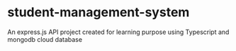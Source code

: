# student-management-system
An express.js API project created for learning purpose using Typescript and mongodb cloud database 
